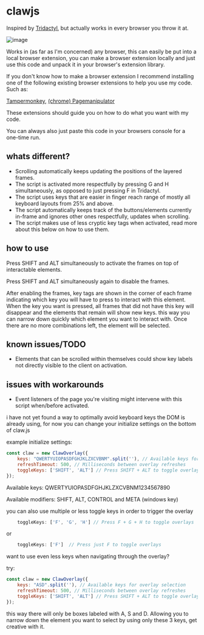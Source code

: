<h1>clawjs</h1>

Inspired by [Tridactyl](https://github.com/tridactyl/tridactyl/), but actually works in every browser you throw it at.

![image](https://github.com/Nuboctane/clawjs/assets/72999487/1250d71e-c176-4a8b-b76d-515f95b7801a)

Works in (as far as I'm concerned) any browser, this can easily be put into a local browser extension,
you can make a browser extension locally and just use this code and unpack it in your browser's extension library.

If you don't know how to make a browser extension I recommend installing one of the following existing browser extensions to help you use my code.
Such as:

[Tampermonkey](https://www.tampermonkey.net/),
[(chrome) Pagemanipulator](https://chromewebstore.google.com/detail/page-manipulator/mdhellggnoabbnnchkeniomkpghbekko?hl=en/)

These extensions should guide you on how to do what you want with my code.

You can always also just paste this code in your browsers console for a one-time run.

<h2>whats different?</h2>

- Scrolling automatically keeps updating the positions of the layered frames.
- The script is activated more respectfully by pressing G and H simultaneously, as opposed to just pressing F in Tridactyl.
- The script uses keys that are easier in finger reach range of mostly all keyboard layouts from 25% and above.
- The script automatically keeps track of the buttons/elements currently in-frame and ignores other ones respectfully, updates when scrolling.
- The script makes use of less cryptic key tags when activated, read more about this below on how to use them.
  
<h2>how to use</h2>
Press SHIFT and ALT simultaneously to activate the frames on top of interactable elements.

Press SHIFT and ALT  simultaneously again to disable the frames.

After enabling the frames, key tags are shown in the corner of each frame indicating which key you will have to press to interact with this element.
When the key you want is pressed, all frames that did not have this key will disappear and the elements that remain will show new keys.
this way you can narrow down quickly which element you want to interact with. Once there are no more combinations left, the element will be selected.

<h2>known issues/TODO</h2>

- Elements that can be scrolled within themselves could show key labels not directly visible to the client on activation.

<h2>issues with workarounds</h2>

- Event listeners of the page you're visiting might intervene with this script when/before activated.

i have not yet found a way to optimally avoid keyboard keys the DOM is already using, for now you can change your initialize settings on the bottom of claw.js

example initialize settings:

```js
const claw = new ClawOverlay({
    keys: "QWERTYUIOPASDFGHJKLZXCVBNM".split(''), // Available keys for overlay selection
    refreshTimeout: 500, // Milliseconds between overlay refreshes
    toggleKeys: ['SHIFT', 'ALT'] // Press SHIFT + ALT to toggle overlays
});
```

Available keys:
QWERTYUIOPASDFGHJKLZXCVBNM1234567890

Available modifiers:
SHIFT, ALT, CONTROL and META (windows key)

you can also use multiple or less toggle keys in order to trigger the overlay

```js
    toggleKeys: ['F', 'G', 'H'] // Press F + G + H to toggle overlays
```

or

```js
    toggleKeys: ['F']  // Press just F to toggle overlays
```

want to use even less keys when navigating through the overlay?

try:

```js
const claw = new ClawOverlay({
    keys: "ASD".split(''), // Available keys for overlay selection
    refreshTimeout: 500, // Milliseconds between overlay refreshes
    toggleKeys: ['SHIFT', 'ALT'] // Press SHIFT + ALT to toggle overlays
});
```

this way there will only be boxes labeled with A, S and D. Allowing you to narrow down the element you want to select by using only these 3 keys, get creative with it.


